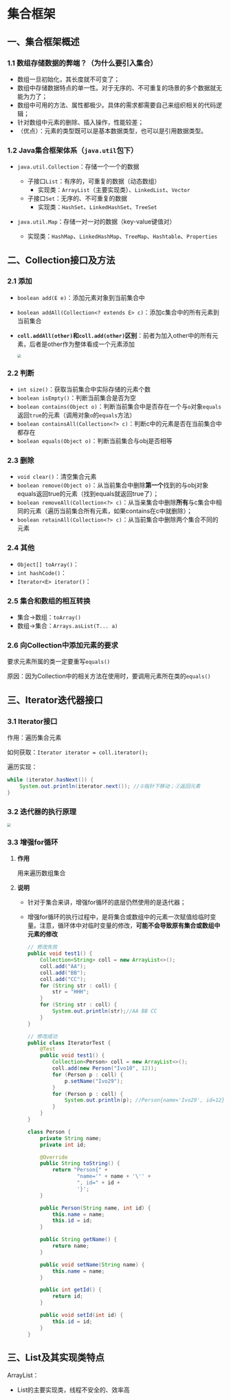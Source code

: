 # 集合框架

## 一、集合框架概述

### 1.1 数组存储数据的弊端？（为什么要引入集合）

- 数组一旦初始化，其长度就不可变了；
- 数组中存储数据特点的单一性。对于无序的、不可重复的场景的多个数据就无能为力了；
- 数组中可用的方法、属性都极少。具体的需求都需要自己来组织相关的代码逻辑；
- 针对数组中元素的删除、插入操作，性能较差；
- （优点）：元素的类型既可以是基本数据类型，也可以是引用数据类型。

### 1.2 Java集合框架体系（`java.util`包下）

- `java.util.Collection`：存储一个一个的数据
  - 子接口`List`：有序的，可重复的数据（动态数组）
    - 实现类：`ArrayList`（主要实现类）、`LinkedList`、`Vector`
  - 子接口`Set`：无序的、不可重复的数据
    - 实现类：`HashSet`、`LinkedHashSet`、`TreeSet`

- `java.util.Map`：存储一对一对的数据（key-value键值对）
  - 实现类：`HashMap`、`LinkedHashMap`、`TreeMap`、`Hashtable`、`Properties`

## 二、Collection接口及方法

### 2.1 添加

- `boolean add(E e)`：添加元素对象到当前集合中

- `boolean addAll(Collection<? extends E> c)`：添加c集合中的所有元素到当前集合

- **`coll.addAll(other)`和`coll.add(other)`区别**：前者为加入other中的所有元素，后者是other作为整体看成一个元素添加

  <img src="./assets/Snipaste_2023-10-20_16-40-45.png" style="zoom:50%;" />

### 2.2 判断

- `int size()`：获取当前集合中实际存储的元素个数
- `boolean isEmpty()`：判断当前集合是否为空
- `boolean contains(Object o)`：判断当前集合中是否存在一个与`o`对象`equals`返回`true`的元素（调用对象`o`的`equals`方法）
- `boolean containsAll(Collection<?> c)`：判断c中的元素是否在当前集合中都存在
- `boolean equals(Object o)`：判断当前集合与obj是否相等

### 2.3 删除

- `void clear()`：清空集合元素
- `boolean remove(Object o)`：从当前集合中删除**第一个**找到的与obj对象equals返回true的元素（找到equals就返回true了）；
- `boolean removeAll(Collection<?> c)`：从当亲集合中删除**所有**与c集合中相同的元素（遍历当前集合所有元素，如果contains在c中就删除）；
- `boolean retainAll(Collection<?> c)`：从当前集合中删除两个集合不同的元素

### 2.4 其他

- `Object[] toArray()`：
- `int hashCode()`：
- `Iterator<E> iterator()`：

### 2.5 集合和数组的相互转换

- 集合$\rightarrow$数组：`toArray()`
- 数组$\rightarrow$集合：`Arrays.asList(T... a)`

### 2.6 向Collection中添加元素的要求

要求元素所属的类一定要重写`equals()`

原因：因为Collection中的相关方法在使用时，要调用元素所在类的`equals()`

## 三、Iterator迭代器接口

### 3.1 Iterator接口

作用：遍历集合元素

如何获取：`Iterator iterator = coll.iterator();`

遍历实现：

```java
while (iterator.hasNext()) {
    System.out.println(iterator.next()); //①指针下移动；②返回元素
}
```

### 3.2 迭代器的执行原理

<img src="./assets/Snipaste_2023-10-21_11-01-39.png" style="zoom: 50%;" />



### 3.3 增强for循环

1. **作用**

   用来遍历数组集合

2. **说明**

   - 针对于集合来讲，增强for循环的底层仍然使用的是迭代器；

   - 增强for循环的执行过程中，是将集合或数组中的元素一次赋值给临时变量。注意，循环体中对临时变量的修改，**可能不会导致原有集合或数组中元素的修改**

     ```java
     // 修改失败
     public void test1() {
         Collection<String> coll = new ArrayList<>();
         coll.add("AA");
         coll.add("BB");
         coll.add("CC");
         for (String str : coll) {
             str = "HHH";
         }
         for (String str : coll) {
             System.out.println(str);//AA BB CC
         }
     }
     ```

     ```java
     // 修改成功
     public class IteratorTest {
         @Test
         public void test1() {
             Collection<Person> coll = new ArrayList<>();
             coll.add(new Person("Ivo10", 12));
             for (Person p : coll) {
                 p.setName("Ivo29");
             }
             for (Person p : coll) {
                 System.out.println(p); //Person{name='Ivo29', id=12}
             }
         }
     }
     
     class Person {
         private String name;
         private int id;
     
         @Override
         public String toString() {
             return "Person{" +
                     "name='" + name + '\'' +
                     ", id=" + id +
                     '}';
         }
     
         public Person(String name, int id) {
             this.name = name;
             this.id = id;
         }
     
         public String getName() {
             return name;
         }
     
         public void setName(String name) {
             this.name = name;
         }
     
         public int getId() {
             return id;
         }
     
         public void setId(int id) {
             this.id = id;
         }
     }
     ```

## 三、List及其实现类特点

ArrayList：

- List的主要实现类，线程不安全的、效率高

